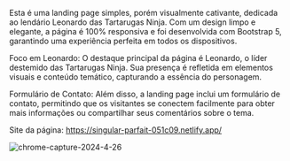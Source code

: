 Esta é uma landing page simples, porém visualmente cativante, dedicada ao lendário Leonardo das Tartarugas Ninja. Com um design limpo e elegante, a página é 100% responsiva e foi desenvolvida com Bootstrap 5, garantindo uma experiência perfeita em todos os dispositivos.

Foco em Leonardo: O destaque principal da página é Leonardo, o líder destemido das Tartarugas Ninja. Sua presença é refletida em elementos visuais e conteúdo temático, capturando a essência do personagem.

Formulário de Contato: Além disso, a landing page inclui um formulário de contato, permitindo que os visitantes se conectem facilmente para obter mais informações ou compartilhar seus comentários sobre o tema.

Site da página: https://singular-parfait-051c09.netlify.app/

![chrome-capture-2024-4-26](https://github.com/ericmiranda0/Projetos/assets/168125753/b03e1ff9-ae10-445d-9c99-4a6c3d462b77)
